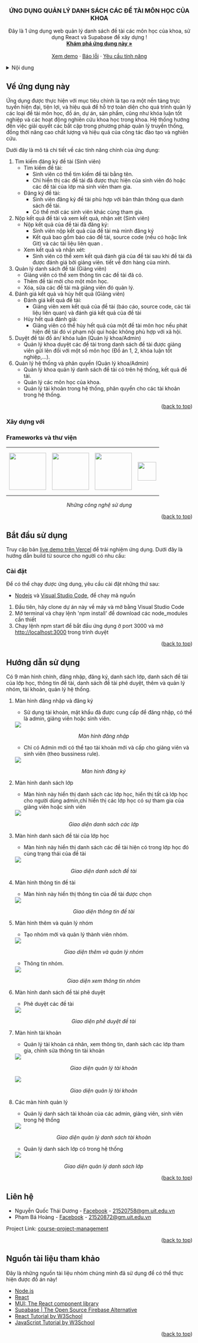 <a name="readme-top"></a>
<!-- PROJECT LOGO -->
<div align="center">
  
  <h3 align="center">ỨNG DỤNG QUẢN LÝ DANH SÁCH CÁC ĐỀ TÀI MÔN HỌC CỦA KHOA</h3>

  <p align="center">
    Đây là 1 ứng dụng web quản lý danh sách đề tài các môn học của khoa, sử dụng React và Supabase để xây dựng !
    <br />
    <a href="https://course-project-management.vercel.app"><strong>Khám phá ứng dụng này »</strong></a>
    <br />
    <br />
    <a href="https://drive.google.com/drive/folders/11HVAlp9b0KX8AYeZvBonFd9Rz5hEU-2L">Xem demo</a>
    ·
    <a href="https://github.com/Sunny020303/course-project-management">Báo lỗi</a>
    ·
    <a href="https://github.com/Sunny020303/course-project-management">Yêu cầu tính năng</a>
  </p>
</div>



<!-- TABLE OF CONTENTS -->
<details>
  <summary>Nội dung</summary>
  <ol>
    <li>
      <a href="#about-the-project">Về ứng dụng này</a>
      <ul>
        <li><a href="#built-with">Xây dựng với</a></li>
      </ul>
    </li>
    <li>
      <a href="#getting-started">Bắt đầu sử dụng</a>
      <ul>
        <li><a href="#installation">Cài đặt</a></li>
      </ul>
    </li>
    <li><a href="#usage">Hướng dẫn sử dụng</a></li>
    <li><a href="#contact">Liên hệ</a></li>
    <li><a href="#acknowledgments">Nguồn tham khảo</a></li>
  </ol>
</details>



<!-- ABOUT THE PROJECT -->
<a name="about-the-project"></a>
## Về ứng dụng này


Ứng dụng được thực hiện với mục tiêu chính là tạo ra một nền tảng trực tuyến hiện đại, tiện lợi, và hiệu quả để hỗ trợ toàn diện cho quá trình quản lý các loại đề tài môn học, đồ án, dự án, sản phẩm, cũng như khóa luận tốt nghiệp và các hoạt động nghiên cứu khoa học trong khoa. Hệ thống hướng đến việc giải quyết các bất cập trong phương pháp quản lý truyền thống, đồng thời nâng cao chất lượng và hiệu quả của công tác đào tạo và nghiên cứu.

Dưới đây là mô tả chi tiết về các tính năng chính của ứng dụng:
1. Tìm kiếm đăng ký đề tài (Sinh viên)
    * Tìm kiếm đề tài:
      * Sinh viên có thể tìm kiếm đề tài bằng tên.
      * Chỉ hiển thị các đề tài đã được thực hiện của sinh viên đó hoặc các đề tài của lớp mà sinh viên tham gia.
    * Đăng ký đề tài:
      * Sinh viên đăng ký đề tài phù hợp với bản thân thông qua danh sách đề tài.
      * Có thể mời các sinh viên khác cùng tham gia.
2. Nộp kết quả đề tài và xem kết quả, nhận xét (Sinh viên)
    * Nộp kết quả của đề tài đã đăng ký:
      * Sinh viên nộp kết quả của đề tài mà mình đăng ký
      * Kết quả bao gồm báo cáo đề tài, source code (nếu có hoặc link Git) và các tài liệu liên quan .
    * Xem kết quả và nhận xét:
      * Sinh viên có thể xem kết quả đánh giá của đề tài sau khi đề tài đã được đánh giá bởi giảng viên. tiết về đơn hàng của mình.
3. Quản lý danh sách đề tài (Giảng viên)
    * Giảng viên có thể xem thông tin các đề tài đã có.
    * Thêm đề tài mới cho một môn học.
    * Xóa, sửa các đề tài mà giảng viên đó quản lý.
4. Đánh giá kết quả và hủy hết quả (Giảng viên)
    * Đánh giá kết quả đề tài:
      * Giảng viên xem kết quả của đề tài (báo cáo, source code, các tài liệu liên quan) và đánh giá kết quả của đề tài
    * Hủy hết quả đánh giá:
      * Giảng viên có thể hủy hết quả của một đề tài môn học nếu phát hiện đề tài đó vi phạm nội qui hoặc không phù hợp với xã hội.
5. Duyệt đề tài đồ án/ khóa luận (Quản lý khoa/Admin)
    * Quản lý khoa duyệt các đề tài trong danh sách đề tài được giảng viên gửi lên đối với một số môn học (Đồ án 1, 2, khóa luận tốt nghiệp,...).
6. Quản lý hệ thống và phân quyền (Quản lý khoa/Admin)
    * Quản lý khoa quản lý danh sách đề tài có trên hệ thống, kết quả đề tài.
    * Quản lý các môn học của khoa.
    * Quản lý tài khoản trong hệ thống, phân quyền cho các tài khoản trong hệ thống.
<p align="right">(<a href="#readme-top">back to top</a>)</p>



### Xây dựng với
<a name="built-with"></a>
### Frameworks và thư viện

<div align="center">
<table>
  <tr>
    <td valign="middle" height="130"><img src="public/Review/JavaScript-logo.png" height="100"/></td>
    <td valign="middle"><img src="public/Review/ReactLogo.png" height="100"/></td>
    <td valign="middle"><img src="public/Review/MaterialUI.png" height="100"/></td>
    <td valign="middle"><img src="public/Review/Supabase.png" height="50"/></td>
  </tr>
</table>
</div>
<p align="center"><i>Những công nghệ sử dụng</i></p>


<p align="right">(<a href="#readme-top">back to top</a>)</p>



<!-- GETTING STARTED -->
<a name="getting-started"></a>
## Bắt đầu sử dụng
Truy cập bản [live demo trên Vercel](https://course-project-management.vercel.app) để trải nghiệm ứng dụng. Dưới đây là hướng dẫn build từ source cho người có nhu cầu:

### Cài đặt
<a name="installation"></a>
Để có thể chạy được ứng dụng, yêu cầu cài đặt những thứ sau:
* <a href="https://nodejs.org/en/download">Nodejs</a> và  <a href="https://code.visualstudio.com/download">Visual Studio Code</a>, để chạy mã nguồn

1. Đầu tiên, hãy clone dự án này về máy và mở bằng Visual Studio Code
2. Mở terminal và chạy lệnh 'npm install' để download các node_modules cần thiết
3. Chạy lệnh npm start để bắt đầu ứng dụng ở port 3000 và mở [http://localhost:3000](http://localhost:3000) trong trình duyệt
<p align="right">(<a href="#readme-top">back to top</a>)</p>



<!-- USAGE EXAMPLES -->
## Hướng dẫn sử dụng
<a name="usage"></a>
Có 9 màn hình chính, đăng nhập, đăng ký, danh sách lớp, danh sách đề tài của lớp học, thông tin đề tài, danh sách đề tài phê duyệt, thêm và quản lý nhóm, tài khoản, quản lý hệ thống.
1. Màn hình đăng nhập và đăng ký
   * Sử dụng tài khoản, mật khẩu đã được cung cấp để đăng nhập, có thể là admin, giảng viên hoặc sinh viên. 
   <img src="public/Review/Login.png"/>
   <p align="center"><i>Màn hình đăng nhập</i></p>
   
   * Chỉ có Admin mới có thể tạo tài khoản mới và cấp cho giảng viên và sinh viên (theo bussiness rule). 
   <img src="public/Review/Register.png"/>
   <p align="center"><i>Màn hình đăng ký</i></p>
   
2. Màn hình danh sách lớp
   * Màn hình này hiển thị danh sách các lớp học, hiển thị tất cả lớp học cho người dùng  admin,chỉ hiển thị các lớp học có sự tham gia của giảng viên hoặc sinh viên
     
   <img src="public/Review/Classes.png"/>
   <p align="center"><i>Giao diện danh sách các lớp</i></p>
   
3. Màn hình danh sách đề tài của lớp học
   * Màn hình này hiển thị danh sách các đề tài hiện có trong lớp học đó cùng trạng thái của đề tài 
   <img src="public/Review/Class.png"/>
   <p align="center"><i>Giao diện danh sách đề tài</i></p>
   
4. Màn hình thông tin đề tài
   * Màn hình này hiển thị thông tin của đề tài được chọn
   <img src="public/Review/TopicInfo.png"/>
   <p align="center"><i>Giao diện thông tin đề tài</i></p>
   
5. Màn hình thêm và quản lý nhóm
   * Tạo nhóm mới và quản lý thành viên nhóm.
   <img src="public/Review/GroupManagement.png"/>
   <p align="center"><i>Giao diện thêm và quản lý nhóm</i></p>

   * Thông tin nhóm.
   <img src="public/Review/GroupInfo.png"/>
   <p align="center"><i>Giao diện xem thông tin nhóm</i></p>
   
6. Màn hình danh sách đề tài phê duyệt
   * Phê duyệt các đề tài
   <img src="public/Review/TopicList.png"/>
   <p align="center"><i>Giao diện phê duyệt đề tài</i></p>
   
7. Màn hình tài khoản
   * Quản lý tài khoản cá nhân, xem thông tin, danh sách các lớp tham gia, chỉnh sửa thông tin tài khoản
   <img src="public/Review/Profile.png"/>
   <p align="center"><i>Giao diện quản lý tài khoản</i></p>
   
   <img src="public/Review/EditProfile.png"/>
   <p align="center"><i>Giao diện quản lý tài khoản</i></p>
     
8. Các màn hình quản lý
   * Quản lý danh sách tài khoản của các admin, giảng viên, sinh viên trong hệ thống
   <img src="public/Review/AccountList.png"/>
   <p align="center"><i>Giao diện quản lý danh sách tài khoản</i></p>

   * Quản lý danh sách lớp có trong hệ thống
   <img src="public/Review/ClassList.png"/>
   <p align="center"><i>Giao diện quản lý danh sách lớp</i></p>

<p align="right">(<a href="#readme-top">back to top</a>)</p>

<!-- CONTACT -->
## Liên hệ
<a name="contact"></a>
* Nguyễn Quốc Thái Dương - [Facebook](https://www.facebook.com/profile.php?id=100010982231797) - 21520758@gm.uit.edu.vn
* Phạm Bá Hoàng - [Facebook](https://www.facebook.com/kv7r2) - 21520872@gm.uit.edu.vn

Project Link: [course-project-management](https://github.com/Sunny020303/course-project-management)

<p align="right">(<a href="#readme-top">back to top</a>)</p>



<!-- ACKNOWLEDGMENTS -->
## Nguồn tài liệu tham khảo
<a name="acknowledgments"></a>
Đây là những nguồn tài liệu nhóm chúng mình đã sử dụng để có thể thực hiện được đồ án này!

* [Node.js](https://nodejs.org/en)
* [React](https://react.dev/)
* [MUI: The React component library](https://mui.com/)
* [Supabase | The Open Source Firebase Alternative](https://supabase.com/)
* [React Tutorial by W3School](https://www.w3schools.com/react/default.asp)
* [JavaScript Tutorial by W3School](https://www.w3schools.com/js/default.asp)


<p align="right">(<a href="#readme-top">back to top</a>)</p>
